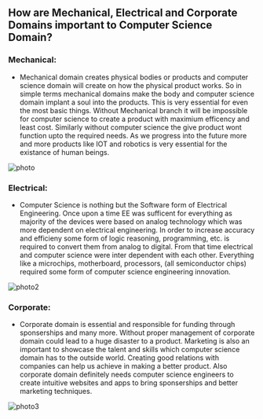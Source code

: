 ## How are Mechanical, Electrical and Corporate Domains important to Computer Science Domain?   

### Mechanical:
* Mechanical domain creates physical bodies or products and computer science domain will create on how the physical product works. So in simple terms mechanical domains make the body and computer science domain implant a soul into the products. This is very essential for even the most basic things. Without Mechanical branch it will be impossible for computer science to create a product with maximium efficency and least cost. Similarly without computer science the give product wont function upto the required needs. As we progress into the future more and more products like IOT and robotics is very essential for the existance of human beings.

![photo](https://techcrunch.com/wp-content/uploads/2019/02/mechanical.jpg?w=1390&crop=1)

### Electrical:
* Computer Science is nothing but the Software form of Electrical Engineering. Once upon a time EE was sufficent for everything as majority of the devices were based on analog technology which was more dependent on electrical engineering. In order to increase accuracy and efficieny some form of logic reasoning, programming, etc. is required to convert them from analog to digital. From that time electrical and computer science were inter dependent with each other. Everything like a microchips, motherboard, processors, (all semiconductor chips) required some form of computer science engineering innovation.

![photo2](https://www.uav.edu/images/Campus%20Life/Electrical_Engineering.jpg)

### Corporate:
* Corporate domain is essential and responsible for funding through sponserships and many more. Without proper management of corporate domain could lead to a huge disaster to a product. Marketing is also an important to showcase the talent and skills which computer science domain has to the outside world. Creating good relations with companies can help us achieve in making a better product. Also corporate domain definitely needs computer science engineers to create intuitive websites and apps to bring sponserships and better marketing techniques.

![photo3](https://www.brinknews.com/wp-content/uploads/2019/12/shutterstock_1031044285.jpg)
